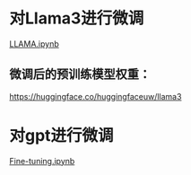 # 对Llama3进行微调
[LLAMA.ipynb](LLAMA.ipynb)
## 微调后的预训练模型权重：</br>
https://huggingface.co/huggingfaceuw/llama3
# 对gpt进行微调
[Fine-tuning.ipynb](Fine-tuning.ipynb)